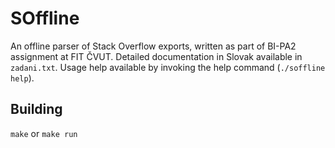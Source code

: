 # SOffline

An offline parser of Stack Overflow exports, written as part of BI-PA2
assignment at FIT ČVUT. Detailed documentation in Slovak available in 
`zadani.txt`. Usage help available by invoking the help command (`./soffline help`).

## Building
`make` or `make run`
